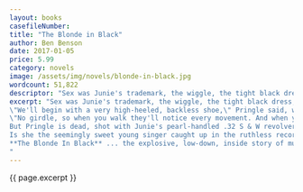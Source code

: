 ```yaml
---
layout: books
casefileNumber: 
title: "The Blonde in Black"
author: Ben Benson
date: 2017-01-05
price: 5.99
category: novels
image: /assets/img/novels/blonde-in-black.jpg
wordcount: 51,822
descriptor: "Sex was Junie's trademark, the wiggle, the tight black dress, the sultry voice. George Pringle, president of Micro Records, set it up that way."
excerpt: "Sex was Junie's trademark, the wiggle, the tight black dress, the sultry voice. George Pringle, president of Micro Records, set it up that way. \n\n
\"We'll begin with a very high-heeled, backless shoe,\" Pringle said, walking around Junie, examining her from every angle, feeling her breasts and thighs and hips, while June held her breath to keep back the tears. \n\n
\"No girdle, so when you walk they'll notice every movement. And when you sing you're going to sound like you're crying for every man who's listening. I want men to pant when they hear you sing!\" \n\n
But Pringle is dead, shot with Junie's pearl-handled .32 S & W revolver after a heated argument at her Briercliff home. Now it is up to Wade Paris, Chief of Detectives of the Massachusetts State Police, to determine if Junie is a cold-blooded killer or innocent patsy. \n\n
Is she the seemingly sweet young singer caught up in the ruthless record business or the swinging sexpot determined to make it big? \n\n
**The Blonde In Black** ... the explosive, low-down, inside story of murder, sex, violence and ruthless greed in the big-time record business.
"
---
```


{{ page.excerpt }}